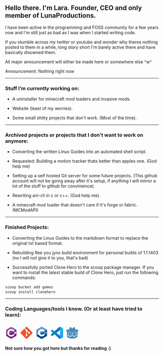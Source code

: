 Hello there. I'm Lara. Founder, CEO and only member of LunaProductions.
---

I have been active in the programming and FOSS community for a few years now and I'm still just as bad as I was when I started writing code.

If you stumble across my twitter or youtube and wonder why theres nothing posted to them in a while, long story short I'm barely active there and have basically disowned them.

All major announcement will either be made here or somewhere else ^w^

Announcement: Nothing right now

---
### Stuff I’m currently working on:

- A uninstaller for minecraft mod loaders and invasive mods.

- Website (least of my worries).

- Some small shitty projects that don't work. (Most of the time).

---
### Archived projects or projects that I don't want to work on anymore:

- Converting the written Linux Guides into an automated shell script.

- Requested: Building a motion tracker thats better than apples one. (God help me)

- Setting up a self hosted Git server for some future projects. (This github account will not be going away after it's setup, if anything I will mirror a lot of the stuff to github for convinience).

- Rewriting ani-cli in c or c++. (God help me).

- A minecraft mod loader that doesn't care if it's forge or fabric. (MCModAPI)
  
---
### Finished Projects:

- Converting the Linux Guides to the markdown format to replace the original txt based format.

- Rebuilding Ree you jynx build environment for personal builds of 1.1.1403 (no I will not give it to you, that's bad)

- Successfully ported Clone Hero to the scoop package manager. If you want to install the latest stable build of Clone Hero, just run the following commands:

```
scoop bucket add games
scoop install clonehero
```

---
### Coding Languages/tools I know. (Or at least have tried to learn):

<img src="https://github.com/devicons/devicon/blob/master/icons/csharp/csharp-original.svg"  title="CSharp" alt="CSharp" width="40" height="40"/>&nbsp;
<img src="https://github.com/devicons/devicon/blob/master/icons/git/git-original.svg" title="Git" alt="Git" width="40" height="40"/>&nbsp;
<img src="https://github.com/devicons/devicon/blob/master/icons/cplusplus/cplusplus-original.svg" title="C++" alt="C++" width="40" height="40"/>&nbsp;
<img src="https://github.com/devicons/devicon/blob/master/icons/vscode/vscode-original.svg" title="VS Code" alt="VS Code" width="40" height="40"/>&nbsp;
<img src="https://github.com/devicons/devicon/blob/master/icons/godot/godot-original.svg" title="Godot" alt="Godot" width="40" height="40"/>&nbsp;
---

<b> Not sure how you got here but thanks for reading :) </b>


